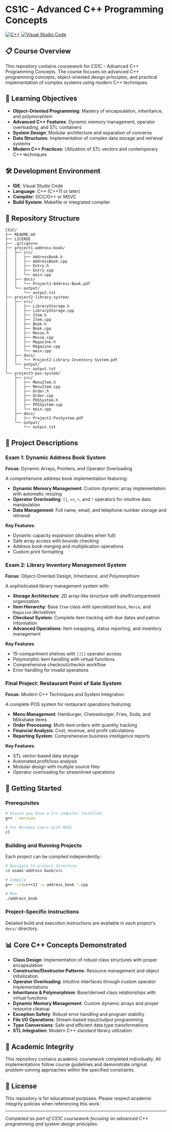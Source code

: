 # CS1C - Advanced C++ Programming Concepts

[![C++](https://img.shields.io/badge/C%2B%2B-00599C?style=flat&logo=c%2B%2B&logoColor=white)](https://isocpp.org/)
[![Visual Studio Code](https://img.shields.io/badge/Visual%20Studio%20Code-0078d7.svg?style=flat&logo=visual-studio-code&logoColor=white)](https://code.visualstudio.com/)

## 📋 Course Overview

This repository contains coursework for CS1C - Advanced C++ Programming Concepts. The course focuses on advanced C++ programming concepts, object-oriented design principles, and practical implementation of complex systems using modern C++ techniques.

## 🎯 Learning Objectives

- **Object-Oriented Programming**: Mastery of encapsulation, inheritance, and polymorphism
- **Advanced C++ Features**: Dynamic memory management, operator overloading, and STL containers
- **System Design**: Modular architecture and separation of concerns
- **Data Structures**: Implementation of complex data storage and retrieval systems
- **Modern C++ Practices**: Utilization of STL vectors and contemporary C++ techniques

## 🛠️ Development Environment

- **IDE**: Visual Studio Code
- **Language**: C++ (C++11 or later)
- **Compiler**: GCC/G++ or MSVC
- **Build System**: Makefile or integrated compiler

## 📁 Repository Structure

```
CS1C/
├── README.md
├── LICENSE
├── .gitignore
├── project1-address-book/
│   ├── src/
│   │   ├── AddressBook.h
│   │   ├── AddressBook.cpp
│   │   ├── Entry.h
│   │   ├── Entry.cpp
│   │   └── main.cpp
│   ├── docs/
│   │   └── Project1-Address-Book.pdf
│   └── output/
│       └── output.txt
├── project2-library-system/
│   ├── src/
│   │   ├── LibraryStorage.h
│   │   ├── LibraryStorage.cpp
│   │   ├── Item.h
│   │   ├── Item.cpp
│   │   ├── Book.h
│   │   ├── Book.cpp
│   │   ├── Movie.h
│   │   ├── Movie.cpp
│   │   ├── Magazine.h
│   │   ├── Magazine.cpp
│   │   └── main.cpp
│   ├── docs/
│   │   └── Project2-Library-Inventory-System.pdf
│   └── output/
│       └── output.txt
└── project3-pos-system/
    ├── src/
    │   ├── MenuItem.h
    │   ├── MenuItem.cpp
    │   ├── Order.h
    │   ├── Order.cpp
    │   ├── POSSystem.h
    │   ├── POSSystem.cpp
    │   └── main.cpp
    ├── docs/
    │   ├── Project3-PosSystem.pdf
    └── output/
        └── output.txt
```

## 🔬 Project Descriptions

### Exam 1: Dynamic Address Book System
**Focus**: Dynamic Arrays, Pointers, and Operator Overloading

A comprehensive address book implementation featuring:
- **Dynamic Memory Management**: Custom dynamic array implementation with automatic resizing
- **Operator Overloading**: `[]`, `<<`, `+`, and `*` operators for intuitive data manipulation
- **Data Management**: Full name, email, and telephone number storage and retrieval

**Key Features**:
- Dynamic capacity expansion (doubles when full)
- Safe array access with bounds checking
- Address book merging and multiplication operations
- Custom print formatting

### Exam 2: Library Inventory Management System
**Focus**: Object-Oriented Design, Inheritance, and Polymorphism

A sophisticated library management system with:
- **Storage Architecture**: 2D array-like structure with shelf/compartment organization
- **Item Hierarchy**: Base `Item` class with specialized `Book`, `Movie`, and `Magazine` derivatives
- **Checkout System**: Complete item tracking with due dates and patron information
- **Advanced Operations**: Item swapping, status reporting, and inventory management

**Key Features**:
- 15-compartment shelves with `[][]` operator access
- Polymorphic item handling with virtual functions
- Comprehensive checkout/checkin workflow
- Error handling for invalid operations

### Final Project: Restaurant Point of Sale System
**Focus**: Modern C++ Techniques and System Integration

A complete POS system for restaurant operations featuring:
- **Menu Management**: Hamburger, Cheeseburger, Fries, Soda, and Milkshake items
- **Order Processing**: Multi-item orders with quantity tracking
- **Financial Analysis**: Cost, revenue, and profit calculations
- **Reporting System**: Comprehensive business intelligence reports

**Key Features**:
- STL vector-based data storage
- Automated profit/loss analysis
- Modular design with multiple source files
- Operator overloading for streamlined operations

## 🚀 Getting Started

### Prerequisites
```bash
# Ensure you have a C++ compiler installed
g++ --version

# For Windows users with MSVC
cl
```

### Building and Running Projects

Each project can be compiled independently:

```bash
# Navigate to project directory
cd exam1-address-book/src

# Compile
g++ -std=c++11 -o address_book *.cpp

# Run
./address_book
```

### Project-Specific Instructions

Detailed build and execution instructions are available in each project's `docs/` directory.

## 📊 Core C++ Concepts Demonstrated

- **Class Design**: Implementation of robust class structures with proper encapsulation
- **Constructor/Destructor Patterns**: Resource management and object initialization
- **Operator Overloading**: Intuitive interfaces through custom operator implementations
- **Inheritance & Polymorphism**: Base/derived class relationships with virtual functions
- **Dynamic Memory Management**: Custom dynamic arrays and proper resource cleanup
- **Exception Safety**: Robust error handling and program stability
- **File I/O Operations**: Stream-based input/output programming
- **Type Conversions**: Safe and efficient data type transformations
- **STL Integration**: Modern C++ standard library utilization

## 📝 Academic Integrity

This repository contains academic coursework completed individually. All implementations follow course guidelines and demonstrate original problem-solving approaches within the specified constraints.

## 📄 License

This repository is for educational purposes. Please respect academic integrity policies when referencing this work.

---

*Completed as part of CS1C coursework focusing on advanced C++ programming and system design principles.*
